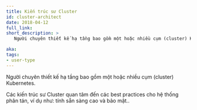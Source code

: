 ```yaml
---
title: Kiến trúc sư Cluster
id: cluster-architect
date: 2018-04-12
full_link: 
short_description: >
   Người chuyên thiết kế hạ tầng bao gồm một hoặc nhiều cụm (cluster) Kubernetes.

aka: 
tags:
- user-type
---
```

  Người chuyên thiết kế hạ tầng bao gồm một hoặc nhiều cụm (cluster) Kubernetes.

<!--more--> 
Các kiến trúc sư Cluster quan tâm đến các best practices cho hệ thống phân tán, ví dụ như: tính sẵn sàng cao và bảo mật..

